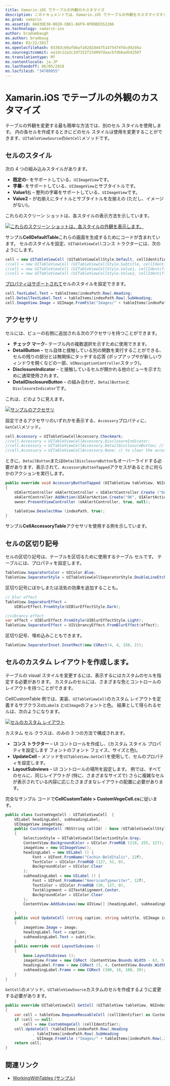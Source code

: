 ```yaml
---
title: Xamarin.iOS でテーブルの外観のカスタマイズ
description: このドキュメントでは、Xamarin.iOS でテーブルの外観をカスタマイズする方法について説明します。 これは、セルのスタイル、accessories、セルの区切り記号、およびカスタムのセルのレイアウトについて説明します。
ms.prod: xamarin
ms.assetid: 8A83DE38-0028-CB61-66F9-0FB9DE552286
ms.technology: xamarin-ios
author: bradumbaugh
ms.author: brumbaug
ms.date: 03/22/2017
ms.openlocfilehash: 03383c69afb6afa9282d44751475d74fdcd92d4a
ms.sourcegitcommit: ea1dc12a3c2d7322f234997daacbfdb6ad542507
ms.translationtype: MT
ms.contentlocale: ja-JP
ms.lasthandoff: 06/05/2018
ms.locfileid: "34789955"
---
```

# <a name="customizing-a-tables-appearance-in-xamarinios"></a>Xamarin.iOS でテーブルの外観のカスタマイズ

テーブルの外観を変更する最も簡単な方法では、別のセル スタイルを使用します。 内の各セルを作成するときにどのセル スタイルは使用を変更することができます、`UITableViewSource`の`GetCell`メソッドです。

## <a name="cell-styles"></a>セルのスタイル

次の 4 つの組み込みスタイルがあります。

-  **既定の**– をサポートしている、`UIImageView`です。
-  **字幕**– をサポートしている、`UIImageView`とサブタイトルです。
-  **Value1**右 – 整列の字幕をサポートしている、`UIImageView`です。
-  **Value2** – が右揃えにタイトルとサブタイトルを左揃えの (ただし、イメージがない)。


これらのスクリーン ショットは、各スタイルの表示方法を示しています。

 [![](customizing-table-appearance-images/image7.png "これらのスクリーン ショットは、各スタイルの外観を表示します。")](customizing-table-appearance-images/image7.png#lightbox)

サンプル**CellDefaultTable**これらの画面を生成するためにコードが含まれています。 セルのスタイルを設定、`UITableViewCell`コンス トラクターには、次のようにします。

```csharp
cell = new UITableViewCell (UITableViewCellStyle.Default, cellIdentifier);
//cell = new UITableViewCell (UITableViewCellStyle.Subtitle, cellIdentifier);
//cell = new UITableViewCell (UITableViewCellStyle.Value1, cellIdentifier);
//cell = new UITableViewCell (UITableViewCellStyle.Value2, cellIdentifier);
```

[プロパティはサポートされて](http://developer.xamarin.com/api/type/UIKit.UITableViewCell/)セルのスタイルを設定できます。

```csharp
cell.TextLabel.Text = tableItems[indexPath.Row].Heading;
cell.DetailTextLabel.Text = tableItems[indexPath.Row].SubHeading;
cell.ImageView.Image = UIImage.FromFile("Images/" + tableItems[indexPath.Row].ImageName); // don't use for Value2
```

## <a name="accessories"></a>アクセサリ

セルには、ビューの右側に追加される次のアクセサリを持つことができます。

-   **チェック マーク**– テーブル内の複数選択を示すために使用できます。
-   **DetailButton** – セル自体と接触している別の関数を実行することができる、セルの残りの部分とは無関係にタッチする応答 (ポップアップやが新しいウィンドウを開くなどの一部、`UINavigationController`スタック)。
-   **DisclosureIndicator** – と接触しているセルが開かれる他のビューを示すために通常使用されます。
-   **DetailDisclosureButton** – の組み合わせ、`DetailButton`と`DisclosureIndicator`です。


これは、どのように見えます。

 [![](customizing-table-appearance-images/image8.png "サンプルのアクセサリ")](customizing-table-appearance-images/image8.png#lightbox)

設定できるアクセサリのいずれかを表示する、`Accessory`プロパティに、`GetCell`メソッド。

```csharp
cell.Accessory = UITableViewCellAccessory.Checkmark;
//cell.Accessory = UITableViewCellAccessory.DisclosureIndicator;
//cell.Accessory = UITableViewCellAccessory.DetailDisclosureButton; // implement AccessoryButtonTapped
//cell.Accessory = UITableViewCellAccessory.None; // to clear the accessory
```

ときに、`DetailButton`または`DetailDisclosureButton`もオーバーライドする必要があります、表示されて、`AccessoryButtonTapped`アクセスがあるときに何らかのアクションを実行します。

```csharp
public override void AccessoryButtonTapped (UITableView tableView, NSIndexPath indexPath)
{
    UIAlertController okAlertController = UIAlertController.Create ("DetailDisclosureButton Touched", tableItems[indexPath.Row].Heading, UIAlertControllerStyle.Alert);
    okAlertController.AddAction(UIAlertAction.Create("OK", UIAlertActionStyle.Default, null));
    owner.PresentViewController (okAlertController, true, null);

    tableView.DeselectRow (indexPath, true);
}
```

サンプル**CellAccessoryTable**アクセサリを使用する例を示しています。

## <a name="cell-separators"></a>セルの区切り記号

セルの区切り記号は、テーブルを区切るために使用するテーブル セルです。 テーブルには、プロパティを設定します。

```csharp
TableView.SeparatorColor = UIColor.Blue;
TableView.SeparatorStyle = UITableViewCellSeparatorStyle.DoubleLineEtched;
```

区切り記号にぼかしまたは活気の効果を追加することも。

```csharp
// blur effect
TableView.SeparatorEffect =
    UIBlurEffect.FromStyle(UIBlurEffectStyle.Dark);

//vibrancy effect
var effect = UIBlurEffect.FromStyle(UIBlurEffectStyle.Light);
TableView.SeparatorEffect = UIVibrancyEffect.FromBlurEffect(effect);
```

区切り記号、埋め込みこともできます。

```csharp
TableView.SeparatorInset.InsetRect(new CGRect(4, 4, 150, 2));
```

## <a name="creating-custom-cell-layouts"></a>セルのカスタム レイアウトを作成します。

テーブルの visual スタイルを変更するには、表示するにはカスタムのセルを指定する必要があります。 カスタムのセルには、さまざまな色とコントロールのレイアウトを持つことができます。

CellCustomTable 例では、実装、`UITableViewCell`のカスタム レイアウトを定義するサブクラス`UILabel`s と`UIImage`のフォントと色。 結果として得られるセルは、次のようになります。

 [![](customizing-table-appearance-images/image9.png "セルのカスタム レイアウト")](customizing-table-appearance-images/image9.png#lightbox)

カスタム セル クラスは、のみの 3 つの方法で構成されます。

-   **コンス トラクター** – UI コントロールを作成し、(カスタム スタイル プロパティを設定します フォントのフォント フェイス、サイズと色)。
-   **UpdateCell** – メソッドを`UITableView.GetCell`を使用して、セルのプロパティを設定します。
-   **LayoutSubviews** – UI コントロールの場所を設定します。 例では、すべてのセルに、同じレイアウトが (特に、さまざまなサイズで) さらに複雑なセルが表示されている内容に応じたさまざまなレイアウトの配置に必要があります。


完全なサンプル コードで**CellCustomTable > CustomVegeCell.cs**に従います。

```csharp
public class CustomVegeCell : UITableViewCell  {
    UILabel headingLabel, subheadingLabel;
    UIImageView imageView;
    public CustomVegeCell (NSString cellId) : base (UITableViewCellStyle.Default, cellId)
    {
        SelectionStyle = UITableViewCellSelectionStyle.Gray;
        ContentView.BackgroundColor = UIColor.FromRGB (218, 255, 127);
        imageView = new UIImageView();
        headingLabel = new UILabel () {
            Font = UIFont.FromName("Cochin-BoldItalic", 22f),
            TextColor = UIColor.FromRGB (127, 51, 0),
            BackgroundColor = UIColor.Clear
        };
        subheadingLabel = new UILabel () {
            Font = UIFont.FromName("AmericanTypewriter", 12f),
            TextColor = UIColor.FromRGB (38, 127, 0),
            TextAlignment = UITextAlignment.Center,
            BackgroundColor = UIColor.Clear
        };
        ContentView.AddSubviews(new UIView[] {headingLabel, subheadingLabel, imageView});

    }
    public void UpdateCell (string caption, string subtitle, UIImage image)
    {
        imageView.Image = image;
        headingLabel.Text = caption;
        subheadingLabel.Text = subtitle;
    }
    public override void LayoutSubviews ()
    {
        base.LayoutSubviews ();
        imageView.Frame = new CGRect (ContentView.Bounds.Width - 63, 5, 33, 33);
        headingLabel.Frame = new CGRect (5, 4, ContentView.Bounds.Width - 63, 25);
        subheadingLabel.Frame = new CGRect (100, 18, 100, 20);
    }
}
```

`GetCell`のメソッド、`UITableViewSource`カスタムのセルを作成するように変更する必要があります。

```csharp
public override UITableViewCell GetCell (UITableView tableView, NSIndexPath indexPath)
{
    var cell = tableView.DequeueReusableCell (cellIdentifier) as CustomVegeCell;
    if (cell == null)
        cell = new CustomVegeCell (cellIdentifier);
    cell.UpdateCell (tableItems[indexPath.Row].Heading
            , tableItems[indexPath.Row].SubHeading
            , UIImage.FromFile ("Images/" + tableItems[indexPath.Row].ImageName) );
    return cell;
}
```



## <a name="related-links"></a>関連リンク

- [WorkingWithTables (サンプル)](https://developer.xamarin.com/samples/monotouch/WorkingWithTables)
